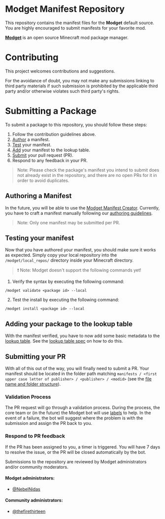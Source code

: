 # Modget Manifest Repository
This repository contains the manifest files for the **Modget** default source. You are highly encouraged to submit manifests for your favorite mod.

[**Modget**](https://github.com/ReviversMC/modget-minecraft) is an open source Minecraft mod package manager.



# Contributing
This project welcomes contributions and suggestions.

For the avoidance of doubt, you may not make any submissions linking to third party materials if such submission is prohibited by the applicable third party and/or otherwise violates such third party's rights.



# Submitting a Package
To submit a package to this repository, you should follow these steps:
1. Follow the contribution guidelines above.
2. [Author](#authoring-a-manifest) a manifest.
3. [Test](#testing-your-manifest) your manifest.
4. [Add](#adding-your-package-to-the-lookup-table) your manifest to the lookup table.
5. [Submit](#submitting-your-pr) your pull request (PR).
6. Respond to any feedback in your PR.

> Note: Please check the package's manifest you intend to submit does not already exist in the repository, and there are no open PRs for it in order to avoid duplicates.


## Authoring a Manifest
In the future, you will be able to use the [Modget Manifest Creator](https://github.com/ReviversMC/modget-create). Currently, you have to craft a manifest manually following our [authoring guidelines](AUTHORING_MANIFESTS.md).

> Note: Only one manifest may be submitted per PR.


## Testing your manifest
Now that you have authored your manifest, you should make sure it works as expected. Simply copy your local repository into the `/modget/local_repos/` directory inside your Minecraft directory.

> ❗ Note: Modget doesn't support the following commands yet!

1. Verify the syntax by executing the following command:
```
/modget validate <package id> --local
```

2. Test the install by executing the following command:
```
/modget install <package id> --local
```


## Adding your package to the lookup table
With the manifest verified, you have to now add some basic metadata to the [lookup table](./lookup-table.yaml). See the [lookup table spec](./doc/spec/lookup-table-spec.md) on how to do this.


## Submitting your PR
With all of this out of the way, you will finally need to submit a PR. Your manifest should be located in the folder path matching `manifests / <first upper case letter of publisher> / <publisher> / <modid>` (see the [file name and folder structure](./doc/spec/manifest-spec.md#file-names-and-folder-structure)).


### Validation Process
The PR request will go through a validation process. During the process, the core team or (in the future) the Modget bot will use [labels](https://docs.microsoft.com/windows/package-manager/package/winget-validation#pull-request-labels) to help. In the event of a failure, the bot will suggest where the problem is with the submission and assign the PR back to you.


### Respond to PR feedback
If the PR has been assigned to you, a timer is triggered. You will have 7 days to resolve the issue, or the PR will be closed automatically by the bot.

Submissions to the repository are reviewed by Modget administrators and/or community moderators.

#### Modget administrators:
- [@NebelNidas](https://github.com/NebelNidas)

#### Community administrators:
- [@thefirethirteen](https://github.com/thefirethirteen)

